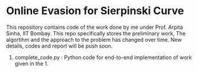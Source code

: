 # Online Evasion for Sierpinski Curve
This repository contains code of the work done by me under Prof. Arpita Sinha, IIT Bombay. This repo specifically stores the preliminary work, The algortihm and the approach to the problem has changed over time. New details, codes and report will be push soon.
1. complete_code.py : Python code for end-to-end implementation of work given in the 1.
